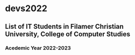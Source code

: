 # devs2022


## List of IT Students in Filamer Christian University, College of Computer Studies
### Acedemic Year 2022-2023